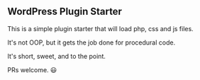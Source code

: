 ## WordPress Plugin Starter

This is a simple plugin starter that will load php, css and js files. 

It's not OOP, but it gets the job done for procedural code. 

It's short, sweet, and to the point. 

PRs welcome. 😃